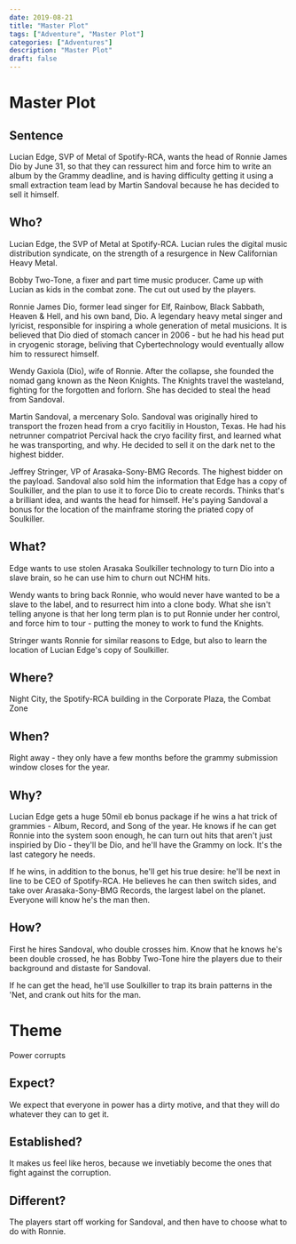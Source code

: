 ```yaml
---
date: 2019-08-21
title: "Master Plot"
tags: ["Adventure", "Master Plot"]
categories: ["Adventures"]
description: "Master Plot"
draft: false
---
```


# Master Plot 

## Sentence

Lucian Edge, SVP of Metal of Spotify-RCA, wants the head of Ronnie James Dio by June 31, so
that they can ressurect him and force him to write an album by the Grammy
deadline, and is having difficulty getting it using a small extraction team
lead by Martin Sandoval because he has decided to sell it himself.

## Who?

Lucian Edge, the SVP of Metal at Spotify-RCA. Lucian rules the digital music
distribution syndicate, on the strength of a resurgence in New Californian
Heavy Metal. 

Bobby Two-Tone, a fixer and part time music producer. Came up with Lucian 
as kids in the combat zone. The cut out used by the players.

Ronnie James Dio, former lead singer for Elf, Rainbow, Black Sabbath, Heaven
& Hell, and his own band, Dio. A legendary heavy metal singer and lyricist,
responsible for inspiring a whole generation of metal musicions. It is believed
that Dio died of stomach cancer in 2006 - but he had his head put in cryogenic
storage, beliving that Cybertechnology would eventually allow him to ressurect
himself.

Wendy Gaxiola (Dio), wife of Ronnie. After the collapse, she founded the
nomad gang known as the Neon Knights. The Knights travel the wasteland, fighting
for the forgotten and forlorn. She has decided to steal the head from Sandoval.

Martin Sandoval, a mercenary Solo. Sandoval was originally hired to transport
the frozen head from a cryo facitiliy in Houston, Texas. He had his netrunner
compatriot Percival hack the cryo facility first, and learned what he was
transporting, and why. He decided to sell it on the dark net to the highest
bidder.

Jeffrey Stringer, VP of Arasaka-Sony-BMG Records. The highest bidder on the
payload. Sandoval also sold him the information that Edge has a copy of Soulkiller,
and the plan to use it to force Dio to create records. Thinks that's a brilliant
idea, and wants the head for himself. He's paying Sandoval a bonus for the location
of the mainframe storing the priated copy of Soulkiller.

## What? 

Edge wants to use stolen Arasaka Soulkiller technology to turn Dio into a slave
brain, so he can use him to churn out NCHM hits. 

Wendy wants to bring back Ronnie, who would never have wanted to be a slave to
the label, and to resurrect him into a clone body. What she isn't telling anyone
is that her long term plan is to put Ronnie under her control, and force him to
tour - putting the money to work to fund the Knights.

Stringer wants Ronnie for similar reasons to Edge, but also to learn the location
of Lucian Edge's copy of Soulkiller.

## Where?

Night City, the Spotify-RCA building in the Corporate Plaza, the Combat Zone

## When?

Right away - they only have a few months before the grammy submission window closes
for the year.

## Why?

Lucian Edge gets a huge 50mil eb bonus package if he wins a hat trick of
grammies - Album, Record, and Song of the year. He knows if he can get Ronnie
into the system soon enough, he can turn out hits that aren't just inspiried by
Dio - they'll be Dio, and he'll have the Grammy on lock. It's the last category
he needs.

If he wins, in addition to the bonus, he'll get his true desire: he'll be next in
line to be CEO of Spotify-RCA. He believes he can then switch sides, and take over
Arasaka-Sony-BMG Records, the largest label on the planet. Everyone will know he's
the man then.

## How?

First he hires Sandoval, who double crosses him. Know that he knows he's been double
crossed, he has Bobby Two-Tone hire the players due to their background and
distaste for Sandoval.

If he can get the head, he'll use Soulkiller to trap its brain patterns in the 'Net,
and crank out hits for the man.

# Theme

Power corrupts

## Expect?

We expect that everyone in power has a dirty motive, and that they will do whatever
they can to get it.

## Established?

It makes us feel like heros, because we invetiably become the ones that fight against
the corruption.

## Different?

The players start off working for Sandoval, and then have to choose what to do with
Ronnie.

